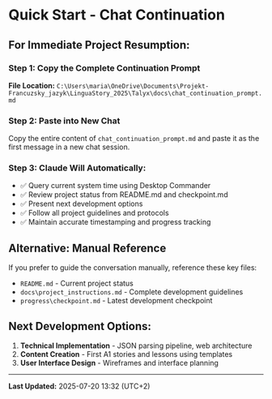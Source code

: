 # Quick Start - Chat Continuation

## For Immediate Project Resumption:

### Step 1: Copy the Complete Continuation Prompt
**File Location:** `C:\Users\maria\OneDrive\Documents\Projekt-Francuzsky_jazyk\LinguaStory_2025\Talyx\docs\chat_continuation_prompt.md`

### Step 2: Paste into New Chat
Copy the entire content of `chat_continuation_prompt.md` and paste it as the first message in a new chat session.

### Step 3: Claude Will Automatically:
- ✅ Query current system time using Desktop Commander
- ✅ Review project status from README.md and checkpoint.md
- ✅ Present next development options
- ✅ Follow all project guidelines and protocols
- ✅ Maintain accurate timestamping and progress tracking

## Alternative: Manual Reference
If you prefer to guide the conversation manually, reference these key files:
- `README.md` - Current project status
- `docs\project_instructions.md` - Complete development guidelines
- `progress\checkpoint.md` - Latest development checkpoint

## Next Development Options:
1. **Technical Implementation** - JSON parsing pipeline, web architecture
2. **Content Creation** - First A1 stories and lessons using templates
3. **User Interface Design** - Wireframes and interface planning

---
**Last Updated:** 2025-07-20 13:32 (UTC+2)